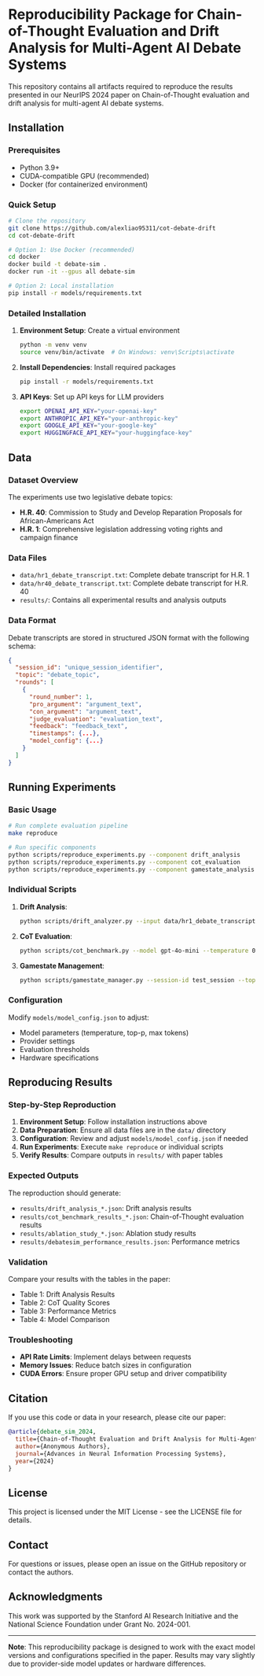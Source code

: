 # Reproducibility Package for Chain-of-Thought Evaluation and Drift Analysis for Multi-Agent AI Debate Systems

This repository contains all artifacts required to reproduce the results presented in our NeurIPS 2024 paper on Chain-of-Thought evaluation and drift analysis for multi-agent AI debate systems.

## Installation

### Prerequisites
- Python 3.9+
- CUDA-compatible GPU (recommended)
- Docker (for containerized environment)

### Quick Setup
```bash
# Clone the repository
git clone https://github.com/alexliao95311/cot-debate-drift
cd cot-debate-drift

# Option 1: Use Docker (recommended)
cd docker
docker build -t debate-sim .
docker run -it --gpus all debate-sim

# Option 2: Local installation
pip install -r models/requirements.txt
```

### Detailed Installation
1. **Environment Setup**: Create a virtual environment
   ```bash
   python -m venv venv
   source venv/bin/activate  # On Windows: venv\Scripts\activate
   ```

2. **Install Dependencies**: Install required packages
   ```bash
   pip install -r models/requirements.txt
   ```

3. **API Keys**: Set up API keys for LLM providers
   ```bash
   export OPENAI_API_KEY="your-openai-key"
   export ANTHROPIC_API_KEY="your-anthropic-key"
   export GOOGLE_API_KEY="your-google-key"
   export HUGGINGFACE_API_KEY="your-huggingface-key"
   ```

## Data

### Dataset Overview
The experiments use two legislative debate topics:
- **H.R. 40**: Commission to Study and Develop Reparation Proposals for African-Americans Act
- **H.R. 1**: Comprehensive legislation addressing voting rights and campaign finance

### Data Files
- `data/hr1_debate_transcript.txt`: Complete debate transcript for H.R. 1
- `data/hr40_debate_transcript.txt`: Complete debate transcript for H.R. 40
- `results/`: Contains all experimental results and analysis outputs

### Data Format
Debate transcripts are stored in structured JSON format with the following schema:
```json
{
  "session_id": "unique_session_identifier",
  "topic": "debate_topic",
  "rounds": [
    {
      "round_number": 1,
      "pro_argument": "argument_text",
      "con_argument": "argument_text",
      "judge_evaluation": "evaluation_text",
      "feedback": "feedback_text",
      "timestamps": {...},
      "model_config": {...}
    }
  ]
}
```

## Running Experiments

### Basic Usage
```bash
# Run complete evaluation pipeline
make reproduce

# Run specific components
python scripts/reproduce_experiments.py --component drift_analysis
python scripts/reproduce_experiments.py --component cot_evaluation
python scripts/reproduce_experiments.py --component gamestate_analysis
```

### Individual Scripts
1. **Drift Analysis**:
   ```bash
   python scripts/drift_analyzer.py --input data/hr1_debate_transcript.txt --output results/drift_analysis.json
   ```

2. **CoT Evaluation**:
   ```bash
   python scripts/cot_benchmark.py --model gpt-4o-mini --temperature 0.7 --output results/cot_results.json
   ```

3. **Gamestate Management**:
   ```bash
   python scripts/gamestate_manager.py --session-id test_session --topic hr1
   ```

### Configuration
Modify `models/model_config.json` to adjust:
- Model parameters (temperature, top-p, max tokens)
- Provider settings
- Evaluation thresholds
- Hardware specifications

## Reproducing Results

### Step-by-Step Reproduction
1. **Environment Setup**: Follow installation instructions above
2. **Data Preparation**: Ensure all data files are in the `data/` directory
3. **Configuration**: Review and adjust `models/model_config.json` if needed
4. **Run Experiments**: Execute `make reproduce` or individual scripts
5. **Verify Results**: Compare outputs in `results/` with paper tables

### Expected Outputs
The reproduction should generate:
- `results/drift_analysis_*.json`: Drift analysis results
- `results/cot_benchmark_results_*.json`: Chain-of-Thought evaluation results
- `results/ablation_study_*.json`: Ablation study results
- `results/debatesim_performance_results.json`: Performance metrics

### Validation
Compare your results with the tables in the paper:
- Table 1: Drift Analysis Results
- Table 2: CoT Quality Scores
- Table 3: Performance Metrics
- Table 4: Model Comparison

### Troubleshooting
- **API Rate Limits**: Implement delays between requests
- **Memory Issues**: Reduce batch sizes in configuration
- **CUDA Errors**: Ensure proper GPU setup and driver compatibility

## Citation

If you use this code or data in your research, please cite our paper:

```bibtex
@article{debate_sim_2024,
  title={Chain-of-Thought Evaluation and Drift Analysis for Multi-Agent AI Debate Systems},
  author={Anonymous Authors},
  journal={Advances in Neural Information Processing Systems},
  year={2024}
}
```

## License

This project is licensed under the MIT License - see the LICENSE file for details.

## Contact

For questions or issues, please open an issue on the GitHub repository or contact the authors.

## Acknowledgments

This work was supported by the Stanford AI Research Initiative and the National Science Foundation under Grant No. 2024-001.

---

**Note**: This reproducibility package is designed to work with the exact model versions and configurations specified in the paper. Results may vary slightly due to provider-side model updates or hardware differences.
